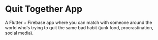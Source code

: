 # Quit Together App
 A Flutter + Firebase app where you can match with someone around the world who's trying to quit the same bad habit (junk food, procrastination, social media).
